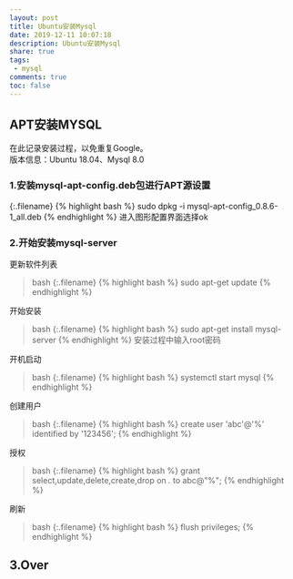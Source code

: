 ```yaml
---
layout: post
title: Ubuntu安装Mysql
date: 2019-12-11 10:07:18
description: Ubuntu安装Mysql
share: true
tags:
 - mysql
comments: true
toc: false
---
```


## APT安装MYSQL

在此记录安装过程，以免重复Google。  
版本信息：Ubuntu 18.04、Mysql 8.0

### 1.安装mysql-apt-config.deb包进行APT源设置

{:.filename}
{% highlight bash %}
sudo dpkg -i mysql-apt-config_0.8.6-1_all.deb
{% endhighlight %}
进入图形配置界面选择ok

### 2.开始安装mysql-server

更新软件列表

>bash
{:.filename}
{% highlight bash %}
sudo apt-get update
{% endhighlight %}



开始安装  
  
>bash
{:.filename}
{% highlight bash %}
sudo apt-get install mysql-server
{% endhighlight %}
安装过程中输入root密码  

开机启动
>bash
{:.filename}
{% highlight bash %}
systemctl start mysql
{% endhighlight %}

创建用户  
>bash
{:.filename}
{% highlight bash %}
create user 'abc'@'%' identified by '123456';
{% endhighlight %}

授权  
>bash
{:.filename}
{% highlight bash %}
grant select,update,delete,create,drop on *.* to abc@"%";
{% endhighlight %}

刷新
>bash
{:.filename}
{% highlight bash %}
flush privileges;
{% endhighlight %}

## 3.Over
